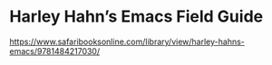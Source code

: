 # Harley Hahn’s Emacs Field Guide

https://www.safaribooksonline.com/library/view/harley-hahns-emacs/9781484217030/
